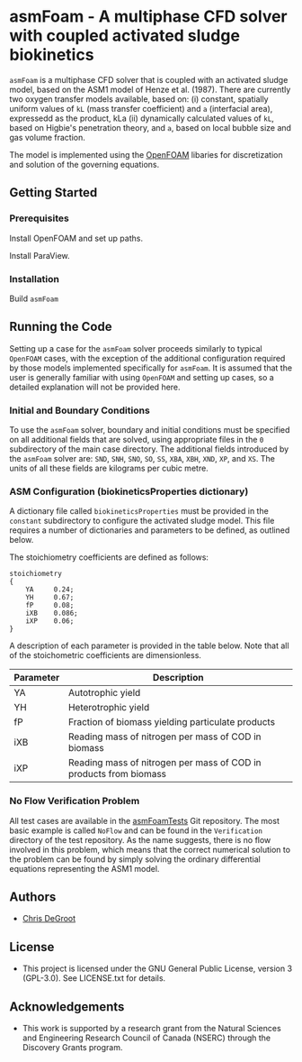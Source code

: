 # asmFoam - A multiphase CFD solver with coupled activated sludge biokinetics

`asmFoam` is a multiphase CFD solver that is coupled with an activated sludge model, based on the ASM1 model of Henze et al. (1987). There are currently two oxygen transfer models available, based on: (i) constant, spatially uniform values of `kL` (mass transfer coefficient) and `a` (interfacial area), expressedd as the product, kLa  (ii) dynamically calculated values of `kL`, based on Higbie's penetration theory, and `a`, based on local bubble size and gas volume fraction.

The model is implemented using the [OpenFOAM](https://openfoam.org) libaries for discretization and solution of the governing equations.

## Getting Started

### Prerequisites

Install OpenFOAM and set up paths.

Install ParaView.

### Installation

Build `asmFoam`

## Running the Code

Setting up a case for the `asmFoam` solver proceeds similarly to typical `OpenFOAM` cases, with the exception of the additional configuration required by those models implemented specifically for `asmFoam`. It is assumed that the user is generally familiar with using `OpenFOAM` and setting up cases, so a detailed explanation will not be provided here.

### Initial and Boundary Conditions

To use the `asmFoam` solver, boundary and initial conditions must be specified on all additional fields that are solved, using appropriate files in the `0` subdirectory of the main case directory. The additional fields introduced by the `asmFoam` solver are: `SND`, `SNH`, `SNO`, `SO`, `SS`, `XBA`, `XBH`, `XND`, `XP`, and `XS`. The units of all these fields are kilograms per cubic metre.

### ASM Configuration (biokineticsProperties dictionary)

A dictionary file called `biokineticsProperties` must be provided in the `constant` subdirectory to configure the activated sludge model. This file requires a number of dictionaries and parameters to be defined, as outlined below.

The stoichiometry coefficients are defined as follows:

```
stoichiometry
{
    YA     0.24;
    YH     0.67;
    fP     0.08;
    iXB    0.086;
    iXP    0.06;
}

```

A description of each parameter is provided in the table below. Note that all of the stoichometric coefficients are dimensionless.

| Parameter | Description |
| --------- | ----------- |
| YA        | Autotrophic yield |
| YH        | Heterotrophic yield |
| fP        | Fraction of biomass yielding particulate products |
| iXB       | Reading mass of nitrogen per mass of COD in biomass |
| iXP       | Reading mass of nitrogen per mass of COD in products from biomass |

### No Flow Verification Problem

All test cases are available in the [asmFoamTests](https://bitbucket.org/cdegroot/asmfoamtests/) Git repository. The most basic example is called ``NoFlow`` and can be found in the ``Verification`` directory of the test repository. As the name suggests, there is no flow involved in this problem, which means that the correct numerical solution to the problem can be found by simply solving the ordinary differential equations representing the ASM1 model.

## Authors

- [Chris DeGroot](http://www.eng.uwo.ca/mechanical/faculty/degroot_c/index.html)

## License

- This project is licensed under the GNU General Public License, version 3 (GPL-3.0). See LICENSE.txt for details.

## Acknowledgements

- This work is supported by a research grant from the Natural Sciences and Engineering Research Council of Canada (NSERC) through the Discovery Grants program.
